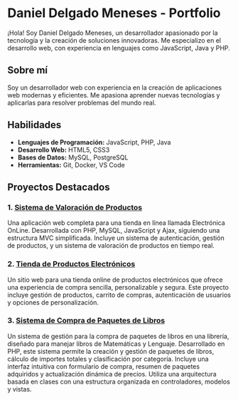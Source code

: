 # Daniel Delgado Meneses - Portfolio

¡Hola! Soy Daniel Delgado Meneses, un desarrollador apasionado por la tecnología y la creación de soluciones innovadoras. Me especializo en el desarrollo web, con experiencia en lenguajes como JavaScript, Java y PHP.

## Sobre mí

Soy un desarrollador web con experiencia en la creación de aplicaciones web modernas y eficientes. Me apasiona aprender nuevas tecnologías y aplicarlas para resolver problemas del mundo real.

## Habilidades

- **Lenguajes de Programación:** JavaScript, PHP, Java
- **Desarrollo Web:** HTML5, CSS3
- **Bases de Datos:** MySQL, PostgreSQL
- **Herramientas:** Git, Docker, VS Code

## Proyectos Destacados

### 1. [Sistema de Valoración de Productos](https://github.com/DanielDM1999/UT6_Valoracion_Productos)
Una aplicación web completa para una tienda en línea llamada Electrónica OnLine. Desarrollada con PHP, MySQL, JavaScript y Ajax, siguiendo una estructura MVC simplificada. Incluye un sistema de autenticación, gestión de productos, y un sistema de valoración de productos en tiempo real.

### 2. [Tienda de Productos Electrónicos](https://github.com/DanielDM1999/UT3_Tienda_Electronica)
Un sitio web para una tienda online de productos electrónicos que ofrece una experiencia de compra sencilla, personalizable y segura. Este proyecto incluye gestión de productos, carrito de compras, autenticación de usuarios y opciones de personalización.

### 3. [Sistema de Compra de Paquetes de Libros](https://github.com/DanielDM1999/Sistema_Libros/blob/main/README.md)
Un sistema de gestión para la compra de paquetes de libros en una librería, diseñado para manejar libros de Matemáticas y Lenguaje. Desarrollado en PHP, este sistema permite la creación y gestión de paquetes de libros, cálculo de importes totales y clasificación por categoría. Incluye una interfaz intuitiva con formulario de compra, resumen de paquetes adquiridos y actualización dinámica de precios. Utiliza una arquitectura basada en clases con una estructura organizada en controladores, modelos y vistas.
